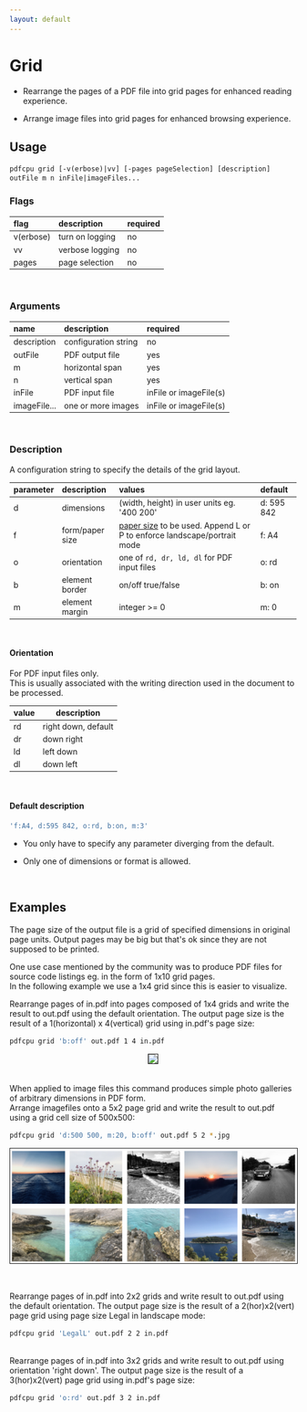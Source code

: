 ```yaml
---
layout: default
---
```


# Grid

* Rearrange the pages of a PDF file into grid pages for enhanced reading experience.

* Arrange image files into grid pages for enhanced browsing experience.


## Usage

```
pdfcpu grid [-v(erbose)|vv] [-pages pageSelection] [description] outFile m n inFile|imageFiles...
```

### Flags

| flag         | description          | required
|:-------------|:---------------------|:-
| v(erbose)    | turn on logging      | no
| vv           | verbose logging      | no
| pages        | page selection       | no

<br>

### Arguments

| name         | description          | required
|:-------------|:---------------------|:--------
| description  | configuration string | no
| outFile      | PDF output file      | yes
| m            | horizontal span      | yes
| n            | vertical span        | yes
| inFile       | PDF input file       | inFile or imageFile(s)
| imageFile... | one or more images   | inFile or imageFile(s)

<br>

### Description

A configuration string to specify the details of the grid layout.

| parameter | description     | values                                      | default
|:----------|:----------------|:--------------------------------------------|:--
| d         | dimensions      | (width, height) in user units eg. '400 200' | d: 595 842
| f         | form/paper size | [paper size](../paper.md) to be used. Append L or P to enforce landscape/portrait mode| f: A4
| o         | orientation     | one of `rd, dr, ld, dl` for PDF input files | o: rd
| b         | element border  | on/off true/false                           | b: on
| m         | element margin  | integer >= 0                                | m: 0

<br>

#### Orientation

For PDF input files only.<br>
This is usually associated with the writing direction used in the document to be processed.

| value | description |
|:------|-------------|
| rd    | right down, default |
| dr    | down right  |
| ld    | left down   |
| dl    | down left   |

<br>

#### Default description

```sh
'f:A4, d:595 842, o:rd, b:on, m:3'
```

* You only have to specify any parameter diverging from the default.

* Only one of dimensions or format is allowed.

<br>

## Examples

The page size of the output file is a grid of specified dimensions in original page units. Output pages may be big but that's ok since they are not supposed to be printed.

One use case mentioned by the community was to produce PDF files for source code listings eg. in the form of 1x10 grid pages.<br>
In the following example we use a 1x4 grid since this is easier to visualize.

Rearrange pages of in.pdf into pages composed of 1x4 grids and write the result to out.pdf using the default orientation. The output page size is the result of a 1(horizontal) x 4(vertical) grid using in.pdf's page size:

```sh
pdfcpu grid 'b:off' out.pdf 1 4 in.pdf
```


<p align="center">
  <img border="1" src="resources/gridpdf.png" height="300">
</p>

<br>
When applied to image files this command produces simple photo galleries of arbitrary dimensions in PDF form.<br>
Arrange imagefiles onto a 5x2 page grid and write the result to out.pdf using a grid cell size of 500x500:

```sh
pdfcpu grid 'd:500 500, m:20, b:off' out.pdf 5 2 *.jpg
```


<p align="center">
  <img border="1" src="resources/gridimg.png">
</p>
<br>


Rearrange pages of in.pdf into 2x2 grids and write result to out.pdf using the default orientation.
The output page size is the result of a 2(hor)x2(vert) page grid using page size Legal in landscape mode:

```sh
pdfcpu grid 'LegalL' out.pdf 2 2 in.pdf
```

<br>
Rearrange pages of in.pdf into 3x2 grids and write result to out.pdf using orientation 'right down'.
The output page size is the result of a 3(hor)x2(vert) page grid using in.pdf's page size:

```sh
pdfcpu grid 'o:rd' out.pdf 3 2 in.pdf
```